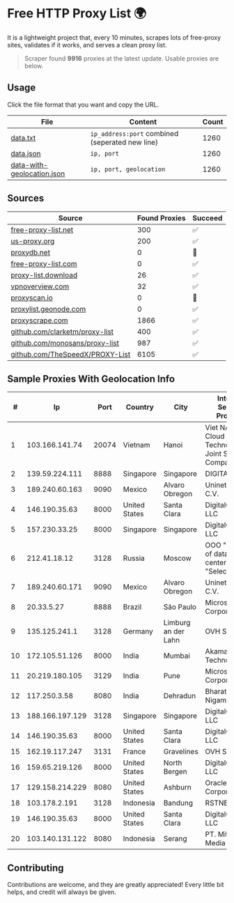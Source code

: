 
# Free HTTP Proxy List 🌍

It is a lightweight project that, every 10 minutes, scrapes lots of free-proxy sites, validates if it works, and serves a clean proxy list.


> Scraper found **9916** proxies at the latest update. Usable proxies are below.

## Usage

Click the file format that you want and copy the URL.


|File|Content|Count|
|----|-------|-----|
|[data.txt](https://raw.githubusercontent.com/themiralay/Proxy-List-World/master/data.txt)|`ip_address:port` combined (seperated new line)|1260|
|[data.json](https://raw.githubusercontent.com/themiralay/Proxy-List-World/master/data.json)|`ip, port`|1260|
|[data-with-geolocation.json](https://raw.githubusercontent.com/themiralay/Proxy-List-World/master/data-with-geolocation.json)|`ip, port, geolocation`|1260|

## Sources

|Source|Found Proxies|Succeed|
|------|-------------|-------|
|[free-proxy-list.net](https://free-proxy-list.net)|300|✅|
|[us-proxy.org](https://www.us-proxy.org)|200|✅|
|[proxydb.net](http://proxydb.net)|0|🚫|
|[free-proxy-list.com](https://free-proxy-list.com/?page=&port=&type%5B%5D=http&type%5B%5D=https&up_time=0&search=Search)|0|✅|
|[proxy-list.download](https://www.proxy-list.download/HTTP)|26|✅|
|[vpnoverview.com](https://vpnoverview.com/privacy/anonymous-browsing/free-proxy-servers)|32|✅|
|[proxyscan.io](https://www.proxyscan.io)|0|🚫|
|[proxylist.geonode.com](https://proxylist.geonode.com/api/proxy-list?limit=300&page=1&sort_by=lastChecked&sort_type=desc&protocols=http,https)|0|✅|
|[proxyscrape.com](https://api.proxyscrape.com/v2/?request=displayproxies&protocol=http&timeout=10000&country=all&ssl=all&anonymity=all)|1866|✅|
|[github.com/clarketm/proxy-list](https://raw.githubusercontent.com/clarketm/proxy-list/master/proxy-list-raw.txt)|400|✅|
|[github.com/monosans/proxy-list](https://raw.githubusercontent.com/monosans/proxy-list/main/proxies/http.txt)|987|✅|
|[github.com/TheSpeedX/PROXY-List](https://raw.githubusercontent.com/TheSpeedX/PROXY-List/master/http.txt)|6105|✅|


## Sample Proxies With Geolocation Info

|#|Ip|Port|Country|City|Internet Service Provider|
|-|--|----|-------|----|-------------------------|
|1|103.166.141.74|20074|Vietnam|Hanoi|Viet NAM Cloud Technology Joint Stock Company|
|2|139.59.224.111|8888|Singapore|Singapore|DIGITALOCEAN|
|3|189.240.60.163|9090|Mexico|Alvaro Obregon|Uninet S.A. de C.V.|
|4|146.190.35.63|8000|United States|Santa Clara|DigitalOcean, LLC|
|5|157.230.33.25|8000|Singapore|Singapore|DigitalOcean, LLC|
|6|212.41.18.12|3128|Russia|Moscow|OOO "Network of data-centers "Selectel"|
|7|189.240.60.171|9090|Mexico|Alvaro Obregon|Uninet S.A. de C.V.|
|8|20.33.5.27|8888|Brazil|São Paulo|Microsoft Corporation|
|9|135.125.241.1|3128|Germany|Limburg an der Lahn|OVH SAS|
|10|172.105.51.126|8000|India|Mumbai|Akamai Technologies|
|11|20.219.180.105|3129|India|Pune|Microsoft Corporation|
|12|117.250.3.58|8080|India|Dehradun|Bharat Sanchar Nigam Ltd|
|13|188.166.197.129|3128|Singapore|Singapore|DigitalOcean, LLC|
|14|146.190.35.63|8000|United States|Santa Clara|DigitalOcean, LLC|
|15|162.19.117.247|3131|France|Gravelines|OVH SAS|
|16|159.65.219.126|8000|United States|North Bergen|DigitalOcean, LLC|
|17|129.158.214.229|8080|United States|Ashburn|Oracle Corporation|
|18|103.178.2.191|3128|Indonesia|Bandung|RSTNET|
|19|146.190.35.63|8000|United States|Santa Clara|DigitalOcean, LLC|
|20|103.140.131.122|8080|Indonesia|Serang|PT. Mitra Media Data|



## Contributing

Contributions are welcome, and they are greatly appreciated! Every
little bit helps, and credit will always be given.

